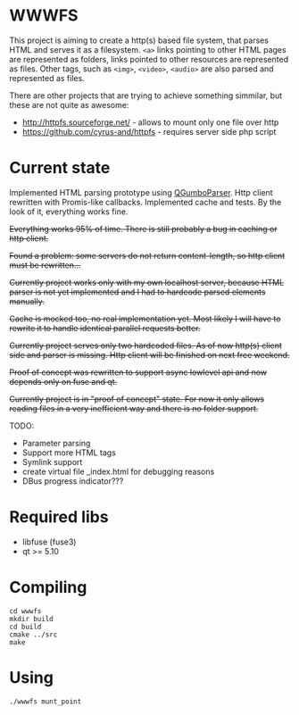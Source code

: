 # WWWFS

This project is aiming to create a http(s) based file system, that parses HTML and serves it as a filesystem. 
`<a>` links pointing to other HTML pages are represented as folders, links pointed to other resources are represented as files. Other tags, such as `<img>`, `<video>`, `<audio>` are also parsed and represented as files.

There are other projects that are trying to achieve something simmilar, but these are not quite as awesome:
* http://httpfs.sourceforge.net/ - allows to mount only one file over http
* https://github.com/cyrus-and/httpfs - requires server side php script

# Current state

Implemented HTML parsing prototype using [QGumboParser](https://github.com/lagner/QGumboParser). Http client rewritten with Promis-like callbacks. Implemented cache and tests. By the look of it, everything works fine.

~~Everything works 95% of time. There is still probably a bug in caching or http client.~~

~~Found a problem: some servers do not return content-length, so http client must be rewritten...~~

~~Currently project works only with my own localhost server, because HTML parser is not yet implemented and I had to hardcode parsed elements manually.~~

~~Cache is mocked too, no real implementation yet. Most likely I will have to rewrite it to handle identical parallel requests better.~~

~~Currently project serves only two hardcoded files. As of now http(s) client side and parser is missing. Http client will be finished on next free weekend.~~

~~Proof of concept was rewritten to support async lowlevel api and now depends only on fuse and qt.~~

~~Currently project is in "proof of concept" state. For now it only allows reading files in a very inefficient way and there is no folder support.~~

TODO:
* Parameter parsing
* Support more HTML tags
* Symlink support
* create virtual file _index.html for debugging reasons
* DBus progress indicator???

# Required libs
* libfuse (fuse3)
* qt >= 5.10

# Compiling
```
cd wwwfs
mkdir build
cd build
cmake ../src
make
```

# Using
```
./wwwfs munt_point
```
